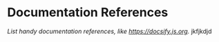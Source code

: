 # Documentation References

_List handy documentation references, like https://docsify.js.org._
jkfjkdjd
